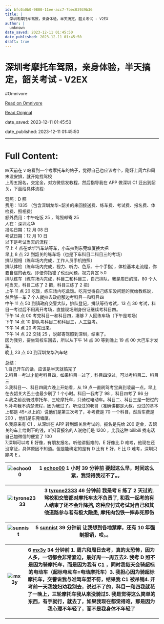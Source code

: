 ```yaml
---
id: bfc0a0b0-9800-11ee-acc7-7bec03939b36
title: |
  深圳考摩托车驾照，亲身体验，半天搞定，韶关考试 - V2EX
author: |
  unknown
date_saved: 2023-12-11 01:45:50
date_published: 2023-12-11 01:45:50
draft: true
---
```


# 深圳考摩托车驾照，亲身体验，半天搞定，韶关考试 - V2EX
#Omnivore

[Read on Omnivore](https://omnivore.app/me/v-2-ex-18c5807afa0)

[Read Original](https://www.v2ex.com/t/999379)

date_saved: 2023-12-11 01:45:50

date_published: 2023-12-11 01:45:50

--- 

# Full Content: 

四天前在 v 站看到一个考摩托车的帖子，觉得自己也应该考个，刚好上周六和周末没安排，就开始找驾校  
上周五报名，交定金，对方微信发教程，然后指导我在 APP 做深圳 C1 迁出到韶关，下面给具体流程:

驾照：D 照  
费用：1335 （包含深圳龙华\~韶关的来回接送费、练车费、考试费、报名费、体检费、照相费）  
额外费用：中午吃饭 25 ，驾照邮寄 25  
人在：深圳龙华  
报名日期：12 月 08 日  
考试日期：12 月 10 日  
以下是考试当天的流程：  
早上 4 点在龙华汽车站等车，小车拉到东莞塘厦换大把  
早上 8 点 22 到韶关的练车场（也是下车科目二科目三的考场）  
排队照相（练车场内完成，工作人员手机拍照）  
排队体检（练车场内完成，视力、听力、色系、十个手指），体检基本走流程，你要自信的表现，即便你指错了也没问题，视力肯定 5.0  
排队练车（练车场内完成，科目二和科目三，自己排队，我是周日的班，80 个人吧当天，科目二练了 2 把，科目三练了 2 把）  
上午 11 点 20 吃饭，练车场内吃盒饭。吃完觉得自己练车没问题的就给教练说，然后够一车 7 个人就拉去政府那边考科目一和科目四  
中午 11 点 50 到镇政府交警大队，排队登记，排队等待考试，13 点 30 考试，科目一考过后不用离开考场，直接现场刷身份证继续考科目四。  
下午 14 点 00 考完科目一和科目四，凑够 7 人回练车场（下午是考场）  
下午 14 点 10 排队考科目二和科目三，人工监考。  
下午 14 点 20 考完出来。  
下午 14 点 22 交钱 25 ，说邮寄驾照到深圳，结束了。  
因为我穷，要坐驾校车回去，所以从下午 14 点 30 等到晚上 19 点 00 大巴车才发车。  
晚上 23 点 00 到深圳龙华汽车站

总结：  
1.自己开车的话，应该是半天就搞完了  
2.科目一考过才能考科目四，如果科目一过了，科目四没过，可以考科目二、科目三  
3.我科目一、科目四周六晚上开始看，从 19 点一直刷驾考宝典到凌晨一点，早上在去韶关大巴士也最少刷了 1 个小时。科目一我考了 98 ，科目四考了 96 分  
4.我之前没骑过摩托车、三轮摩托车，只骑过电动车。科目二、科目三是一把过的  
5.补考我不清楚流程，因为我过了。听没过的老哥（准确讲都是大叔，没过的基本上都是 45+以上的）说他们是第三次考了，补考费是 70 一个科目，然后车费是 200 ，他们是东莞塘厦。  
6.我原来有 C1 ，从深圳在 APP 转到韶关后考试的。报名是先给 200 定金，去韶关的车上给剩下的钱，听抖音报名的人说他们是 1200 ，比我这种 bilibili 找电话自己加微信的便宜了 100  
7.深圳可以考 E 好像，有朋友报名，听他讲挺难的，E 好像比 D 难考，他现在还没拿证，具体原因不知道。但是能确定的是有 D 比有 E 好，E 比 D 难考，深圳只能考 E 。

| ![echoo00](https://proxy-prod.omnivore-image-cache.app/0x0,ssGBz8XMN_1wWsuhHNRWejyHXtzxdcq7mbLSNTCWMNUA/https://cdn.v2ex.com/gravatar/fb0ff5558e350a4064a8430acf90c7af?s=48&d=retro) | 1 **[echoo00](https://www.v2ex.com/member/echoo00)** 1 小时 39 分钟前 要起这么早，时间这么紧，我觉得我过不了。。 |
| ------------------------------------------------------------------------------------------------------------------------------------------------------------------------------------ | -------------------------------------------------------------------------------------- |

| ![tyrone2333](https://proxy-prod.omnivore-image-cache.app/0x0,sseLrja1nR09at4Z2qFrQu16cwk11tYTPa80H7Qb3F50/https://cdn.v2ex.com/avatar/fa17/62ca/235582_normal.png?m=1655446711) | 3 **[tyrone2333](https://www.v2ex.com/member/tyrone2333)** 46 分钟前 我是考 E 练了 2 天过的, 驾校和交管都对摩托车太不负责了, 和我一起考的有人结束了还不会升降挡, 这种应付式考试对自己和其他道路参与者有极大隐患, 摩托肉包铁一摔非死即伤 |
| -------------------------------------------------------------------------------------------------------------------------------------------------------------------------------- | ---------------------------------------------------------------------------------------------------------------------------------------------------------- |

| ![sunnist](https://proxy-prod.omnivore-image-cache.app/0x0,sXuDfdE9LQq9YfuOZeTupFmNdDLTUEQtw-wyxw4BV3v0/https://cdn.v2ex.com/avatar/7e62/803d/12617_normal.png?m=1367761297) | 5 **[sunnist](https://www.v2ex.com/member/sunnist)** 39 分钟前 让我想到各地禁摩，还有 10 年强制报销，哎。。 |
| ---------------------------------------------------------------------------------------------------------------------------------------------------------------------------- | ------------------------------------------------------------------------------------ |

| ![mx3y](https://proxy-prod.omnivore-image-cache.app/0x0,sASK8ZJfizlpCl1onk0QyibvC_Zqtm9uDmAriR62mfas/https://cdn.v2ex.com/avatar/fcb4/b749/82242_normal.png?m=1689670440) | 6 **[mx3y](https://www.v2ex.com/member/mx3y)** 34 分钟前 1\. 周六和周日去考，真的太恐怖，因为人多，一切都会非常紧迫，最好周一\~周五去2\. 我考 D 照不是因为骑摩托车，而是因为我有 C1 ，同时我每天会骑超标的电动车（超标电动车=电动摩托车）3\. 我担心因为骑超标摩托车，交警说我与准驾车型不符，结果我 C1 被吊销4\. 开考前一天我媳妇劝我别去，说过不了的，科目一和四我就花了一晚上，三轮摩托车我从来没骑过5\. 我是觉得这么简单的东西，有手就行，就去了，如果我现在都觉得难，那是因为我心理不年轻了，而不是我身体不年轻了 |
| ------------------------------------------------------------------------------------------------------------------------------------------------------------------------- | ----------------------------------------------------------------------------------------------------------------------------------------------------------------------------------------------------------------------------------------------------------------------------------------------------- |

---

